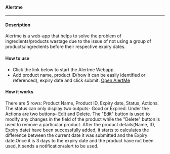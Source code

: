 #### Alertme
---
#### Description
Alertme is a web-app that helps to solve the problem of ingredients/products wastage due to the issue of not using a group of products/ingredients before their respective expiry dates. 

#### How to use
* Click the link below to start the Alertme Webapp.
* Add product name, product ID(how it can be easily identified or referenced), expiry date and click submit.
[Open AlertMe](https://fawazdeenabimbola.github.io/alertme/)

#### How it works
There are 5 rows: Product Name, Product ID, Expiry date, Status, Actions. The status can only display two outputs- Good or Expired. Under the Actions are two buttons- Edit and Delete. The "Edit" button is used to modify any changes in the field of the product while the "Delete" button is used to remove a particular product.
After the product details(Name, ID, Expiry date) have been successfully added, it starts to calculates the difference between the current date it was submitted and the Expiry date.Once it is 3 days to the expiry date and the product have not been used, it sends a notification/alert to be used.


